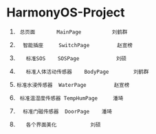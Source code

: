 # HarmonyOS-Project

1.      总页面       MainPage          刘鹤群
2.       智能插座     SwitchPage         赵宣榜
3.        标准SOS    SOSPage            刘硕
4.        标准人体活动传感器    BodyPage        刘鹤群
5.     标准水浸传感器  WaterPage         赵宣榜
6.      标准温湿度传感器 TempHumPage     潘琦
7.       标准门磁传感器  DoorPage    潘琦
8.        各个界面美化           刘硕